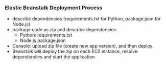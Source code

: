 ### Elastic Beanstalk Deployment Process ###
* describe dependencies (requirements.txt for Python, package.json for Node.js)
* package code as zip and describe dependencies
    * Python: requirements.txt
    * Node.js package.json
* Console: upload zip file (create new app version), and then deploy
* Beanstalk will deploy the zip on each EC2 instance, resolve dependencies and start the application